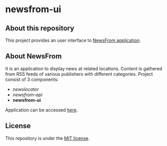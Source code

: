 # newsfrom-ui

## About this repository
This project provides an user interface to [NewsFrom application](http://newsfrom.news).

## About NewsFrom
It is an application to display news at related locations.
Content is gathered from RSS feeds of various publishers with different categories.
Project consist of 3 components:

* *newslocator*
* *newsfrom-api*
* **newsfrom-ui**

Application can be accessed [here](http://newsfrom.news). 

## License
This repository is under the [MIT license](https://github.com/yildizan/newsfrom-ui/blob/master/LICENSE.md).